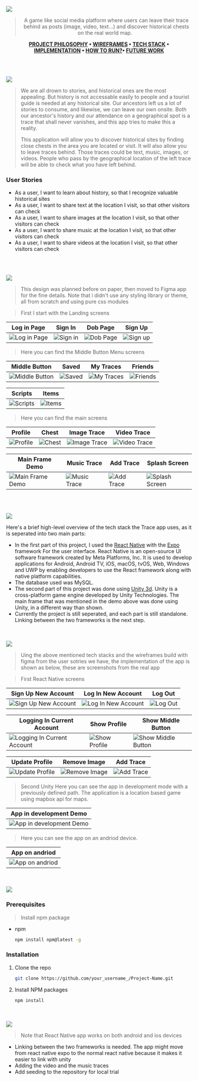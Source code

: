 <img src="./readme/title1.svg"/>

<div align="center">

> A game like social media platform where users can leave their trace behind as posts (image, video, text…) and discover historical chests on the real world map.  

**[PROJECT PHILOSOPHY](https://github.com/HousamKak/trace#-project-philosophy) • [WIREFRAMES](https://github.com/HousamKak/trace#-wireframes) • [TECH STACK](https://github.com/HousamKak/trace#-tech-stack) • [IMPLEMENTATION](https://github.com/HousamKak/trace#-impplementation) • [HOW TO RUN?](https://github.com/HousamKak/trace#-how-to-run)• [FUTURE WORK](https://github.com/HousamKak/trace#-future-work)**

</div>

<br><br>


<img src="./readme/title2.svg"/>

> We are all drown to stories, and historical ones are the most appealing. But history is not accessable easily to people and a tourist guide is needed at any historical site. Our ancestors left us a lot of stories to consume, and likewise, we can leave our own onsite. Both our ancestor's history and our attendance on a geographical spot is a trace that shall never vanishes, and this app tries to make this a reality.
> 
> This application will allow you to discover historical sites by finding close chests in the area you are located or visit. It will also allow you to leave traces behind. Those traces could be text, music, images, or videos. People who pass by the geographical location of the left trace will be able to check what you have left behind.

### User Stories
- As a user, I want to learn about history, so that I recognize valuable historical sites
- As a user, I want to share text at the location I visit, so that other visitors can check
- As a user, I want to share images at the location I visit, so that other visitors can check
- As a user, I want to share music at the location I visit, so that other visitors can check
- As a user, I want to share videos at the location I visit, so that other visitors can check

<br><br>

<img src="./readme/title3.svg"/>

> This design was planned before on paper, then moved to Figma app for the fine details.
Note that i didn't use any styling library or theme, all from scratch and using pure css modules

> First I start with the Landing screens

| Log in Page  | Sign In  | Dob Page | Sign Up |
| -----------------| -----|-----|-----|
| ![Log in Page](https://github.com/HousamKak/trace/blob/main/demo/figma/Log_in%20_page.png) | ![Sign in](https://github.com/HousamKak/trace/blob/main/demo/figma/Sign%20in.png) | ![Dob Page](https://github.com/HousamKak/trace/blob/main/demo/figma/dob%20page.png) | ![Sign up](https://github.com/HousamKak/trace/blob/main/demo/figma/Sign%20up.png)

> Here you can find the Middle Button Menu screens

| Middle Button  | Saved  | My Traces | Friends |
| -----------------| -----|-----|-----|
| ![Middle Button](https://github.com/HousamKak/trace/blob/main/demo/figma/Middle%20button.png) | ![Saved](https://github.com/HousamKak/trace/blob/main/demo/figma/Saved.png) | ![My Traces](https://github.com/HousamKak/trace/blob/main/demo/figma/my%20traces.png) | ![Friends](https://github.com/HousamKak/trace/blob/main/demo/figma/Friends.png)

| Scripts | Items  |
| -----------------| -----| 
| ![Scripts](https://github.com/HousamKak/trace/blob/main/demo/figma/Scripts.png) | ![Items](https://github.com/HousamKak/trace/blob/main/demo/figma/Items.png) | 

> Here you can find the main screens

| Profile  | Chest  | Image Trace | Video Trace |
| -----------------| -----|-----|-----|
| ![Profile](https://github.com/HousamKak/trace/blob/main/demo/figma/profile.png) | ![Chest](https://github.com/HousamKak/trace/blob/main/demo/figma/Chest.png) | ![Image Trace](https://github.com/HousamKak/trace/blob/main/demo/figma/Image.png) | ![Video Trace](https://github.com/HousamKak/trace/blob/main/demo/figma/Video.png)

| Main Frame Demo  | Music Trace  | Add Trace | Splash Screen |
| -----------------| -----|-----|-----|
| ![Main Frame Demo](https://github.com/HousamKak/trace/blob/main/demo/figma/main%20frame.png) | ![Music Trace](https://github.com/HousamKak/trace/blob/main/demo/figma/Music.png) | ![Add Trace](https://github.com/HousamKak/trace/blob/main/demo/figma/add%20a%20trace.png) | ![Splash Screen](https://github.com/HousamKak/trace/blob/main/demo/figma/splash.png)


<br><br>

<img src="./readme/title4.svg"/>

Here's a brief high-level overview of the tech stack the Trace app uses, as it is seperated into two main parts:

- In the first part of this project, I used the [React Native](https://reactnative.dev/) with the [Expo](https://expo.dev/) framework For the user interface. React Native is an open-source UI software framework created by Meta Platforms, Inc. It is used to develop applications for Android, Android TV, iOS, macOS, tvOS, Web, Windows and UWP by enabling developers to use the React framework along with native platform capabilities.
- The database used was MySQL.
- The second part of this project was done using [Unity 3d](https://unity.com/). Unity is a cross-platform game engine developed by Unity Technologies. The main frame that was mentioned in the demo above was done using Unity, in a different way than shown.
- Currently the project is still seperated, and each part is still standalone. Linking between the two frameworks is the next step.



<br><br>
<img src="./readme/title5.svg"/>

> Uing the above mentioned tech stacks and the wireframes build with figma from the user sotries we have, the implementation of the app is shown as below, these are screenshots from the real app

> First React Native screens

| Sign Up New Account  |Log In New Account |Log Out |
| -----------------|-----|-----|
| ![Sign Up New Account](https://github.com/HousamKak/trace/blob/main/demo/application/sign%20up%20new%20account.gif) | ![Log In New Account](https://github.com/HousamKak/trace/blob/main/demo/application/log%20in%20new%20account.gif) | ![Log Out](https://github.com/HousamKak/trace/blob/main/demo/application/log%20out.gif)


| Logging In Current Account  | Show Profile  | Show Middle Button |
| -----------------| -----|-----|
| ![Logging In Current Account](https://github.com/HousamKak/trace/blob/main/demo/application/logging%20in%20current.gif) | ![Show Profile](https://github.com/HousamKak/trace/blob/main/demo/application/show%20profile.gif) | ![Show Middle Button](https://github.com/HousamKak/trace/blob/main/demo/application/show%20middle%20button.gif)


| Update Profile  | Remove Image  | Add Trace |
| -----------------| -----|-----|
| ![Update Profile](https://github.com/HousamKak/trace/blob/main/demo/application/updating%20profile.gif) | ![Remove Image](https://github.com/HousamKak/trace/blob/main/demo/application/remove%20image.gif) | ![Add Trace](https://github.com/HousamKak/trace/blob/main/demo/application/adding%20trace.gif)

> Second Unity
> Here you can see the app in development mode with a previously defined path. The application is a location based game using mapbox api for maps. 

| App in development Demo  | 
| -----------------|
| ![App in development Demo](https://github.com/HousamKak/trace/blob/main/demo/application/unity%20dev.gif) |

> Here you can see the app on an andriod device.

|App on andriod  |
|-----|
| ![App on andriod ](https://github.com/HousamKak/trace/blob/main/demo/application/unity%20application.jpg) | 

<br><br>
<img src="./readme/title6.svg"/>

### Prerequisites

> Install npm package
* npm
  ```sh
  npm install npm@latest -g
  ```

### Installation

1. Clone the repo
   ```sh
   git clone https://github.com/your_username_/Project-Name.git
   ```
2. Install NPM packages
   ```sh
   npm install
   ```
<br><br>
<img src="./readme/title7.svg"/>
> Note that React Native app works on both android and ios devices
- Linking between the two frameworks is needed. The app might move from react native expo to the normal react native because it makes it easier to link with unity
- Adding the video and the music traces
- Add seeding to the repository for local trial
